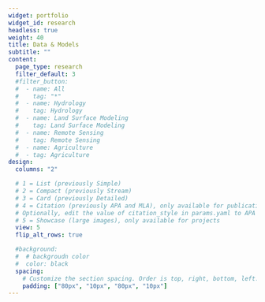 ```yaml
---
widget: portfolio
widget_id: research
headless: true
weight: 40
title: Data & Models
subtitle: ""
content:
  page_type: research
  filter_default: 3
  #filter_button:
  #  - name: All
  #    tag: "*"
  #  - name: Hydrology 
  #    tag: Hydrology
  #  - name: Land Surface Modeling
  #    tag: Land Surface Modeling
  #  - name: Remote Sensing
  #    tag: Remote Sensing
  #  - name: Agriculture
  #  - tag: Agriculture
design:
  columns: "2"

  # 1 = List (previously Simple)
  # 2 = Compact (previously Stream)
  # 3 = Card (previously Detailed)
  # 4 = Citation (previously APA and MLA), only available for publications
  # Optionally, edit the value of citation_style in params.yaml to APA or MLA
  # 5 = Showcase (large images), only available for projects
  view: 5 
  flip_alt_rows: true

  #background:
  #  # backgroudn color
  #  color: black
  spacing:
    # Customize the section spacing. Order is top, right, bottom, left.
    padding: ["80px", "10px", "80px", "10px"]
---
```

